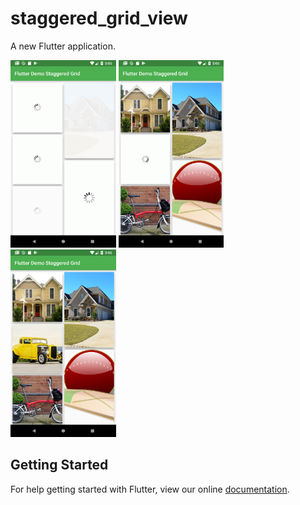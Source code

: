 # staggered_grid_view

A new Flutter application.


<img src="https://github.com/Gursewak-Uppal/Staggered_Grid_View/blob/master/Screenshot_1540985796.png?raw=true" height="300em" />      <img src="https://github.com/Gursewak-Uppal/Staggered_Grid_View/blob/master/Screenshot_1540985802.png" height="300em" />      <img src="https://github.com/Gursewak-Uppal/Staggered_Grid_View/blob/master/Screenshot_1540985809.png" height="300em" />  

## Getting Started

For help getting started with Flutter, view our online
[documentation](https://flutter.io/).
